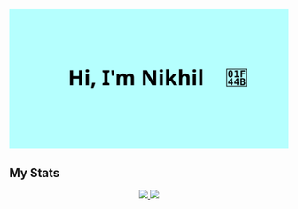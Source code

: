 ![👋 Hi there! I'm Nikhil](files/header.svg)
<br>

## My Stats

<p align="center">
<a href="https://github.com/nikhiljangra264">
  <img height="180em" src="https://github-readme-stats-eight-theta.vercel.app/api?username=nikhiljangra264&show_icons=true&theme=dark&include_all_commits=true&count_private=true"/>
  <img height="180em" src="https://github-readme-stats-eight-theta.vercel.app/api/top-langs/?username=nikhiljangra264&layout=compact&langs_count=8&theme=dark"/>
</a>
</p>
